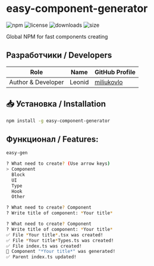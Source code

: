 # easy-component-generator

![npm](https://img.shields.io/npm/v/easy-component-generator)
![license](https://img.shields.io/npm/l/easy-component-generator)
![downloads](https://img.shields.io/npm/dt/easy-component-generator)
![size](https://img.shields.io/bundlephobia/min/easy-component-generator)

Global NPM for fast components creating

## Разработчики / Developers

| Role               | Name       |                 GitHub Profile                |
|--------------------|------------|-----------------------------------------------|
| Author & Developer | Leonid     | [miliukovlo](https://github.com/miliukovlo)   |

## 📥 Установка / Installation

```bash
npm install -g easy-component-generator
```


## Функционал / Features:

```bash
easy-gen

? What need to create? (Use arrow keys)
> Component
  Block
  UI
  Type
  Hook
  Other

? What need to create? Component
? Write title of component: *Your title*

? What need to create? Component
? Write title of component: *Your title*
✅ File *Your title*.tsx was created!
✅ File *Your title*Types.ts was created!
✅ File index.ts was created!
🎉 Component "*Your title*" was generated!
✅ Parent index.ts updated!
```